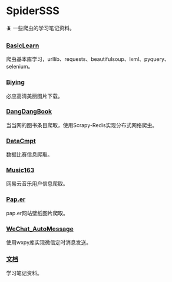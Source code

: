 # SpiderSSS
:beetle: 一些爬虫的学习笔记资料。

### [BasicLearn](/BasicLearn)
爬虫基本库学习，urllib、requests、beautifulsoup、lxml、pyquery、selenium。

### [Biying](/Biying)
必应高清美丽图片下载。

### [DangDangBook](/DangDangBook)
当当网的图书条目爬取，使用Scrapy-Redis实现分布式网络爬虫。

### [DataCmpt](/DataCmpt)
数据比赛信息爬取。

### [Music163](/Music163)
网易云音乐用户信息爬取。

### [Pap.er](/Pap.er)
pap.er网站壁纸图片爬取。

### [WeChat_AutoMessage](/WeChat_AutoMessage)
使用wxpy库实现微信定时消息发送。

### [文档](/文档)
学习笔记资料。
